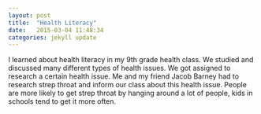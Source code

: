 ```yaml
---
layout: post
title:  "Health Literacy"
date:   2015-03-04 11:48:34
categories: jekyll update
---
```


I learned about health literacy in my 9th grade health class. We studied and discussed many different types of health issues. We got assigned to research a certain health issue. Me and my friend Jacob Barney had to research strep throat and inform our class about this health issue. People are more likely to get strep throat by hanging around a lot of people, kids in schools tend to get it more often.
